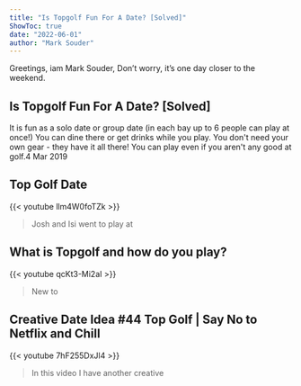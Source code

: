```yaml
---
title: "Is Topgolf Fun For A Date? [Solved]"
ShowToc: true 
date: "2022-06-01"
author: "Mark Souder" 
---
```


Greetings, iam Mark Souder, Don’t worry, it’s one day closer to the weekend.
## Is Topgolf Fun For A Date? [Solved]
It is fun as a solo date or group date (in each bay up to 6 people can play at once!) You can dine there or get drinks while you play. You don't need your own gear - they have it all there! You can play even if you aren't any good at golf.4 Mar 2019

## Top Golf Date
{{< youtube llm4W0foTZk >}}
>Josh and Isi went to play at 

## What is Topgolf and how do you play?
{{< youtube qcKt3-Mi2aI >}}
>New to 

## Creative Date Idea #44 Top Golf | Say No to Netflix and Chill
{{< youtube 7hF255DxJl4 >}}
>In this video I have another creative 

